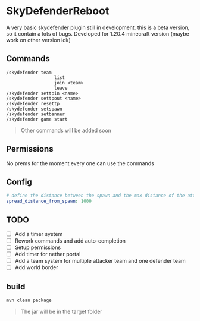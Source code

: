 # SkyDefenderReboot

A very basic skydefender plugin still in development.
this is a beta version, so it contain a lots of bugs.
Developed for 1.20.4 minecraft version (maybe work on other version idk)

## Commands
```
/skydefender team
                  list
                  join <team>
                  leave
/skydefender settpin <name>
/skydefender settpout <name>
/skydefender resettp
/skydefender setspawn
/skydefender setbanner
/skydefender game start
```

> Other commands will be added soon

## Permissions

No prems for the moment every one can use the commands

## Config

```yaml
# define the distance between the spawn and the max distance of the attacker player can be teleported
spread_distance_from_spawn: 1000
```

## TODO

- [ ] Add a timer system
- [ ] Rework commands and add auto-completion
- [ ] Setup permissions
- [ ] Add timer for nether portal
- [ ] Add a team system for multiple attacker team and one defender team
- [ ] Add world border 

## build

```bash
mvn clean package
```

> The jar will be in the target folder
